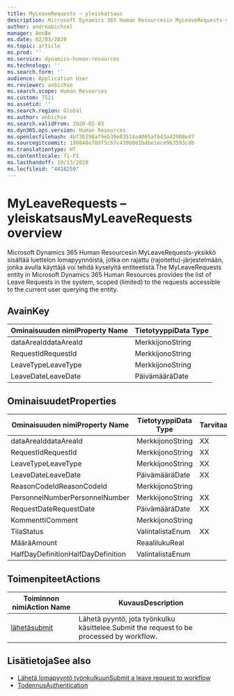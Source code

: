 ```yaml
---
title: MyLeaveRequests – yleiskatsaus
description: Microsoft Dynamics 365 Human Resourcesin MyLeaveRequests-yksikkö sisältää luettelon lomapyynnöistä, jotka on rajattu (rajoitettu)-järjestelmään, jonka avulla käyttäjä voi tehdä kyselyitä entiteetistä.
author: andreabichsel
manager: AnnBe
ms.date: 02/03/2020
ms.topic: article
ms.prod: ''
ms.service: dynamics-human-resources
ms.technology: ''
ms.search.form: ''
audience: Application User
ms.reviewer: anbichse
ms.search.scope: Human Resources
ms.custom: 7521
ms.assetid: ''
ms.search.region: Global
ms.author: anbichse
ms.search.validFrom: 2020-02-03
ms.dyn365.ops.version: Human Resources
ms.openlocfilehash: 4bf3b298af9eb39e03514a4005afb43a42908e47
ms.sourcegitcommit: 199848e78df5cb7c439b001bdbe1ece963593cdb
ms.translationtype: HT
ms.contentlocale: fi-FI
ms.lasthandoff: 10/13/2020
ms.locfileid: "4418259"
---
```

# <a name="myleaverequests-overview"></a><span data-ttu-id="31d6e-103">MyLeaveRequests – yleiskatsaus</span><span class="sxs-lookup"><span data-stu-id="31d6e-103">MyLeaveRequests overview</span></span>

<span data-ttu-id="31d6e-104">Microsoft Dynamics 365 Human Resourcesin MyLeaveRequests-yksikkö sisältää luettelon lomapyynnöistä, jotka on rajattu (rajoitettu)-järjestelmään, jonka avulla käyttäjä voi tehdä kyselyitä entiteetistä.</span><span class="sxs-lookup"><span data-stu-id="31d6e-104">The MyLeaveRequests entity in Microsoft Dynamics 365 Human Resources provides the list of Leave Requests in the system, scoped (limited) to the requests accessible to the current user querying the entity.</span></span>

## <a name="key"></a><span data-ttu-id="31d6e-105">Avain</span><span class="sxs-lookup"><span data-stu-id="31d6e-105">Key</span></span>

  | <span data-ttu-id="31d6e-106">Ominaisuuden nimi</span><span class="sxs-lookup"><span data-stu-id="31d6e-106">Property Name</span></span> | <span data-ttu-id="31d6e-107">Tietotyyppi</span><span class="sxs-lookup"><span data-stu-id="31d6e-107">Data Type</span></span> |
  |---------------|-----------|
  | <span data-ttu-id="31d6e-108">dataAreaId</span><span class="sxs-lookup"><span data-stu-id="31d6e-108">dataAreaId</span></span>    | <span data-ttu-id="31d6e-109">Merkkijono</span><span class="sxs-lookup"><span data-stu-id="31d6e-109">String</span></span>    |
  | <span data-ttu-id="31d6e-110">RequestId</span><span class="sxs-lookup"><span data-stu-id="31d6e-110">RequestId</span></span>     | <span data-ttu-id="31d6e-111">Merkkijono</span><span class="sxs-lookup"><span data-stu-id="31d6e-111">String</span></span>    |
  | <span data-ttu-id="31d6e-112">LeaveType</span><span class="sxs-lookup"><span data-stu-id="31d6e-112">LeaveType</span></span>     | <span data-ttu-id="31d6e-113">Merkkijono</span><span class="sxs-lookup"><span data-stu-id="31d6e-113">String</span></span>    |
  | <span data-ttu-id="31d6e-114">LeaveDate</span><span class="sxs-lookup"><span data-stu-id="31d6e-114">LeaveDate</span></span>     | <span data-ttu-id="31d6e-115">Päivämäärä</span><span class="sxs-lookup"><span data-stu-id="31d6e-115">Date</span></span>      |
  
## <a name="properties"></a><span data-ttu-id="31d6e-116">Ominaisuudet</span><span class="sxs-lookup"><span data-stu-id="31d6e-116">Properties</span></span>

  | <span data-ttu-id="31d6e-117">Ominaisuuden nimi</span><span class="sxs-lookup"><span data-stu-id="31d6e-117">Property Name</span></span>     | <span data-ttu-id="31d6e-118">Tietotyyppi</span><span class="sxs-lookup"><span data-stu-id="31d6e-118">Data Type</span></span> | <span data-ttu-id="31d6e-119">Tarvitaan</span><span class="sxs-lookup"><span data-stu-id="31d6e-119">Required</span></span> |
  |-------------------|-----------|----------|
  | <span data-ttu-id="31d6e-120">dataAreaId</span><span class="sxs-lookup"><span data-stu-id="31d6e-120">dataAreaId</span></span>        | <span data-ttu-id="31d6e-121">Merkkijono</span><span class="sxs-lookup"><span data-stu-id="31d6e-121">String</span></span>    | <span data-ttu-id="31d6e-122">X</span><span class="sxs-lookup"><span data-stu-id="31d6e-122">X</span></span>        |
  | <span data-ttu-id="31d6e-123">RequestId</span><span class="sxs-lookup"><span data-stu-id="31d6e-123">RequestId</span></span>         | <span data-ttu-id="31d6e-124">Merkkijono</span><span class="sxs-lookup"><span data-stu-id="31d6e-124">String</span></span>    | <span data-ttu-id="31d6e-125">X</span><span class="sxs-lookup"><span data-stu-id="31d6e-125">X</span></span>        |
  | <span data-ttu-id="31d6e-126">LeaveType</span><span class="sxs-lookup"><span data-stu-id="31d6e-126">LeaveType</span></span>         | <span data-ttu-id="31d6e-127">Merkkijono</span><span class="sxs-lookup"><span data-stu-id="31d6e-127">String</span></span>    | <span data-ttu-id="31d6e-128">X</span><span class="sxs-lookup"><span data-stu-id="31d6e-128">X</span></span>        |
  | <span data-ttu-id="31d6e-129">LeaveDate</span><span class="sxs-lookup"><span data-stu-id="31d6e-129">LeaveDate</span></span>         | <span data-ttu-id="31d6e-130">Päivämäärä</span><span class="sxs-lookup"><span data-stu-id="31d6e-130">Date</span></span>      | <span data-ttu-id="31d6e-131">X</span><span class="sxs-lookup"><span data-stu-id="31d6e-131">X</span></span>        |
  | <span data-ttu-id="31d6e-132">ReasonCodeId</span><span class="sxs-lookup"><span data-stu-id="31d6e-132">ReasonCodeId</span></span>      | <span data-ttu-id="31d6e-133">Merkkijono</span><span class="sxs-lookup"><span data-stu-id="31d6e-133">String</span></span>    |          |
  | <span data-ttu-id="31d6e-134">PersonnelNumber</span><span class="sxs-lookup"><span data-stu-id="31d6e-134">PersonnelNumber</span></span>   | <span data-ttu-id="31d6e-135">Merkkijono</span><span class="sxs-lookup"><span data-stu-id="31d6e-135">String</span></span>    | <span data-ttu-id="31d6e-136">X</span><span class="sxs-lookup"><span data-stu-id="31d6e-136">X</span></span>        |
  | <span data-ttu-id="31d6e-137">RequestDate</span><span class="sxs-lookup"><span data-stu-id="31d6e-137">RequestDate</span></span>       | <span data-ttu-id="31d6e-138">Päivämäärä</span><span class="sxs-lookup"><span data-stu-id="31d6e-138">Date</span></span>      | <span data-ttu-id="31d6e-139">X</span><span class="sxs-lookup"><span data-stu-id="31d6e-139">X</span></span>        |
  | <span data-ttu-id="31d6e-140">Kommentti</span><span class="sxs-lookup"><span data-stu-id="31d6e-140">Comment</span></span>           | <span data-ttu-id="31d6e-141">Merkkijono</span><span class="sxs-lookup"><span data-stu-id="31d6e-141">String</span></span>    |          |
  | <span data-ttu-id="31d6e-142">Tila</span><span class="sxs-lookup"><span data-stu-id="31d6e-142">Status</span></span>            | <span data-ttu-id="31d6e-143">Valintalista</span><span class="sxs-lookup"><span data-stu-id="31d6e-143">Enum</span></span>      | <span data-ttu-id="31d6e-144">X</span><span class="sxs-lookup"><span data-stu-id="31d6e-144">X</span></span>        |
  | <span data-ttu-id="31d6e-145">Määrä</span><span class="sxs-lookup"><span data-stu-id="31d6e-145">Amount</span></span>            | <span data-ttu-id="31d6e-146">Reaaliluku</span><span class="sxs-lookup"><span data-stu-id="31d6e-146">Real</span></span>      |          |
  | <span data-ttu-id="31d6e-147">HalfDayDefinition</span><span class="sxs-lookup"><span data-stu-id="31d6e-147">HalfDayDefinition</span></span> | <span data-ttu-id="31d6e-148">Valintalista</span><span class="sxs-lookup"><span data-stu-id="31d6e-148">Enum</span></span>      |          |

## <a name="actions"></a><span data-ttu-id="31d6e-149">Toimenpiteet</span><span class="sxs-lookup"><span data-stu-id="31d6e-149">Actions</span></span>

 | <span data-ttu-id="31d6e-150">Toiminnon nimi</span><span class="sxs-lookup"><span data-stu-id="31d6e-150">Action Name</span></span>                               | <span data-ttu-id="31d6e-151">Kuvaus</span><span class="sxs-lookup"><span data-stu-id="31d6e-151">Description</span></span>                                     |
 |-------------------------------------------|-------------------------------------------------|
 | [<span data-ttu-id="31d6e-152">lähetä</span><span class="sxs-lookup"><span data-stu-id="31d6e-152">submit</span></span>](hr-developer-api-myleaverequests-submit.md)   | <span data-ttu-id="31d6e-153">Lähetä pyyntö, jota työnkulku käsittelee.</span><span class="sxs-lookup"><span data-stu-id="31d6e-153">Submit the request to be processed by workflow.</span></span> |

## <a name="see-also"></a><span data-ttu-id="31d6e-154">Lisätietoja</span><span class="sxs-lookup"><span data-stu-id="31d6e-154">See also</span></span>

- [<span data-ttu-id="31d6e-155">Lähetä lomapyyntö työnkulkuun</span><span class="sxs-lookup"><span data-stu-id="31d6e-155">Submit a leave request to workflow</span></span>](hr-developer-api-myleaverequests-submit.md)
- [<span data-ttu-id="31d6e-156">Todennus</span><span class="sxs-lookup"><span data-stu-id="31d6e-156">Authentication</span></span>](hr-developer-api-authentication.md)